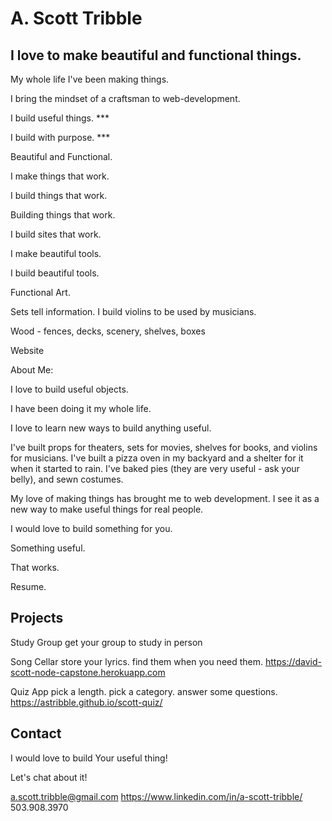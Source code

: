 # A. Scott Tribble
## I love to make beautiful and functional things.

My whole life I've been making things.  

I bring the mindset of a craftsman to web-development.


I build useful things. ***
 
I build with purpose. ***

Beautiful and Functional.

I make things that work.

I build things that work.

Building things that work.

I build sites that work.

I make beautiful tools.

I build beautiful tools.


Functional Art.

Sets tell information.
I build violins to be used by musicians.

Wood - fences, decks, scenery, shelves, boxes


Website

About Me:

I love to build useful objects.

I have been doing it my whole life. 

I love to learn new ways to build anything useful. 

I've built props for theaters, sets for movies, shelves for books, and violins for musicians.  I've built a pizza oven in my backyard and a shelter for it when it started to rain. I've baked pies (they are very useful - ask your belly), and sewn costumes.

My love of making things has brought me to web development. I see it as a new way to make useful things for real people.

I would love to build something for you.

Something useful.  

That works.


Resume.
<!-- linda had a great idea to have a downloadable one-page resume.  it's a great idea. -->


## Projects
Study Group
  get your group
  to study in person

Song Cellar
  store your lyrics.
  find them when you need them.
  https://david-scott-node-capstone.herokuapp.com

Quiz App
  pick a length.
  pick a category.
  answer some questions.
  https://astribble.github.io/scott-quiz/


## Contact

I would love to build Your useful thing!

Let's chat about it!

a.scott.tribble@gmail.com
https://www.linkedin.com/in/a-scott-tribble/
503.908.3970








